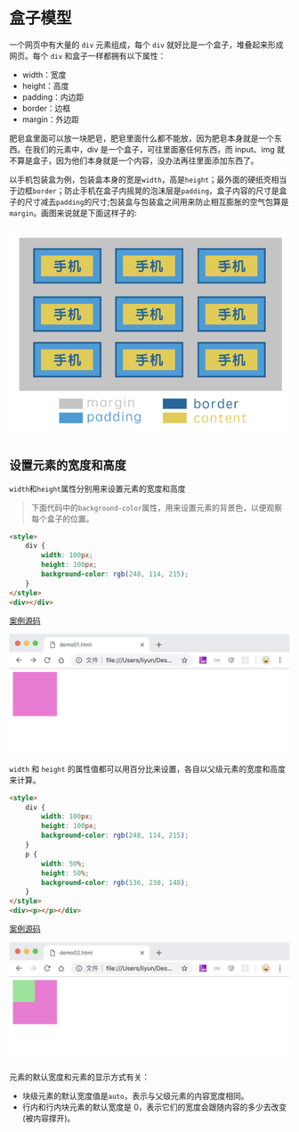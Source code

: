 # 盒子模型

一个网页中有大量的 `div` 元素组成，每个 `div` 就好比是一个盒子，堆叠起来形成网页。每个 `div` 和盒子一样都拥有以下属性：

-   width：宽度
-   height：高度
-   padding：内边距
-   border：边框
-   margin：外边距

肥皂盒里面可以放一块肥皂，肥皂里面什么都不能放，因为肥皂本身就是一个东西。在我们的元素中，div 是一个盒子，可往里面塞任何东西，而 input、img 就不算是盒子，因为他们本身就是一个内容，没办法再往里面添加东西了。

以手机包装盒为例，包装盒本身的宽是`width`，高是`height`；最外面的硬纸壳相当于边框`border`；防止手机在盒子内摇晃的泡沫层是`padding`，盒子内容的尺寸是盒子的尺寸减去`padding`的尺寸;包装盒与包装盒之间用来防止相互膨胀的空气包算是 `margin`。画图来说就是下面这样子的:

![](./images/01.png)

## 设置元素的宽度和高度

`width`和`height`属性分别用来设置元素的宽度和高度

> 下面代码中的`background-color`属性，用来设置元素的背景色，以便观察每个盒子的位置。

```html
<style>
    div {
        width: 100px;
        height: 100px;
        background-color: rgb(248, 114, 215);
    }
</style>
<div></div>
```

[案例源码](./demo/demo02.html)

![](./images/02.png)

`width` 和 `height` 的属性值都可以用百分比来设置，各自以父级元素的宽度和高度来计算。

```html
<style>
    div {
        width: 100px;
        height: 100px;
        background-color: rgb(248, 114, 215);
    }
    p {
        width: 50%;
        height: 50%;
        background-color: rgb(136, 230, 148);
    }
</style>
<div><p></p></div>
```

[案例源码](./demo/demo03.html)

![](./images/03.png)

元素的默认宽度和元素的显示方式有关：

-   块级元素的默认宽度值是`auto`，表示与父级元素的内容宽度相同。
-   行内和行内块元素的默认宽度是 0，表示它们的宽度会跟随内容的多少去改变(被内容撑开)。
